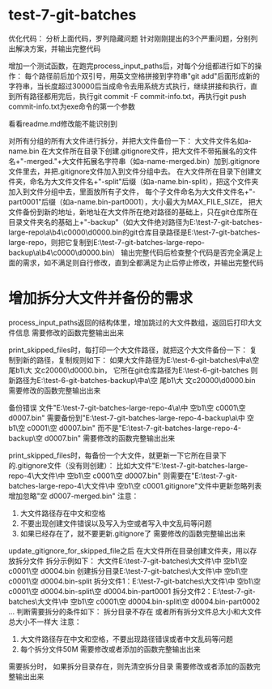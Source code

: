 # test-7-git-batches

优化代码：
分析上面代码，罗列隐藏问题
针对刚刚提出的3个严重问题，分别列出解决方案，并输出完整代码

增加一个测试函数，在跑完process_input_paths后，对每个分组都进行如下的操作：
每个路径前后加个双引号，用英文空格拼接到字符串"git add"后面形成新的字符串，当长度超过30000后当成命令去用系统方式执行，继续拼接和执行，直到所有路径都用完后，执行git commit -F commit-info.txt，再执行git push
commit-info.txt为exe命令的第一个参数

看看readme.md修改能不能识别到

对所有分组的所有大文件进行拆分，并把大文件备份一下：
大文件文件名如a-name.bin
在大文件所在目录下创建.gitignore文件，把大文件不带拓展名的文件名+"-merged."+大文件拓展名字符串（如a-name-merged.bin）加到.gitignore文件里去，并把.gitignore文件加入到文件分组中去。
在大文件所在目录下创建文件夹，命名为大文件文件名+"-split"后缀（如a-name.bin-split），把这个文件夹加入到文件分组中去，里面放所有子文件，
每个子文件命名为大文件文件名+"-part0001"后缀（如a-name.bin-part0001），大小最大为MAX_FILE_SIZE，
把大文件备份到新的地址，新地址在大文件所在绝对路径的基础上，只在git仓库所在目录文件夹名的基础上+"-backup"（如大文件绝对路径为E:\test-7-git-batches-large-repo\a\b4\c0000\d0000.bin的git仓库目录路径是E:\test-7-git-batches-large-repo，则把它复制到E:\test-7-git-batches-large-repo-backup\a\b4\c0000\d0000.bin）
输出完整代码后检查整个代码是否完全满足上面的需求，如不满足则自行修改，直到全都满足为止后停止修改，并输出完整代码

<!-- # 增加拆分大文件并备份的需求 -->
<!--  -->
<!-- process_input_paths时不跳过大文件，返回的结构体里增加一个数组用来放它们。 -->
<!--  -->
<!-- 如果存在大文件，则判断是否需要拆分成每个50M大小的文件，并备份原文件，把原文件名增加到当前目录的git忽略列表里。 -->
<!--  -->
<!-- 拆分规则如下： -->
<!--  -->
<!-- 在同目录下创建目录，命名为原文件名+"-split" -->
<!-- 把拆分的小文件放到该目录下 -->
<!--  -->
<!-- 需要拆分的条件如下： -->
<!-- 大文件所在目录存在原文件名+"-split"的文件夹 -->
<!-- 且文件夹下所有文件的总大小和大文件的大小不相同 -->
<!--  -->
<!-- 备份规则如下： -->
<!--  -->
<!-- 把大文件备份到新的地址，新地址在大文件所在绝对路径的基础上， -->
<!-- 只在git仓库所在目录文件夹名的基础上+"-backup"（如大文件绝对路径为E:\test-7-git-batches-large-repo\a\b4\c0000\d0000.bin的git仓库目录路径是E:\test-7-git-batches-large-repo，则把它复制到E:\test-7-git-batches-large-repo-backup\a\b4\c0000\d0000.bin） -->
<!--  -->
<!-- 忽略规则如下： -->
<!--  -->
<!-- 在大文件所在目录下创建.gitignore文件（不存在的情况下） -->
<!-- 把大文件不带拓展名的文件名+"-merged."+大文件拓展名字符串（如file.bin->file-merged.bin）加到.gitignore文件里去 -->
<!--  -->
<!-- 如果存在大文件，而且存在判断需要拆分的，则重新调用一下process_input_paths，再去往下跑 -->
<!-- 如果不存在大文件，或者大文件都不需要拆分，则直接往下跑 -->
<!--  -->
<!-- 输出修改后的完整代码 -->

# 增加拆分大文件并备份的需求

process_input_paths返回的结构体里，增加跳过的大文件数组，返回后打印大文件信息
需要修改的函数完整输出出来

print_skipped_files时，每打印一个大文件路径，就把这个大文件备份一下：
复制到新的路径，复制规则如下：
如果大文件路径为E:\test-6-git-batches\中a\空 尾b1\大 文c20000\d0000.bin，
它所在git仓库路径为E:\test-6-git-batches
则新路径为E:\test-6-git-batches-backup\中a\空 尾b1\大 文c20000\d0000.bin
需要修改的函数完整输出出来

备份错误
文件"E:\test-7-git-batches-large-repo-4\a\中 空b1\空 c0001\空 d0007.bin"
需要备份到"E:\test-7-git-batches-large-repo-4-backup\a\中 空b1\空 c0001\空 d0007.bin"
而不是"E:\test-7-git-batches-large-repo-4-backup\空 d0007.bin"
需要修改的函数完整输出出来

print_skipped_files时，每备份一个大文件，就更新一下它所在目录下的.gitignore文件（没有则创建）：
比如大文件"E:\test-7-git-batches-large-repo-4\大文件\中 空b1\空 c0001\空 d0007.bin"
则需要在"E:\test-7-git-batches-large-repo-4\大文件\中 空b1\空 c0001\.gitignore"文件中更新忽略列表
增加忽略"空 d0007-merged.bin"
注意：
1. 大文件路径存在中文和空格
2. 不要出现创建文件错误以及写入为空或者写入中文乱码等问题
3. 如果已经存在了，就不要更新.gitignore了
需要修改的函数完整输出出来

update_gitignore_for_skipped_file之后
在大文件所在目录创建文件夹，用以存放拆分文件
拆分示例如下：
大文件E:\test-7-git-batches\大文件\中 空b1\空 c0001\空 d0004.bin
创建拆分目录E:\test-7-git-batches\大文件\中 空b1\空 c0001\空 d0004.bin-split
拆分文件1：E:\test-7-git-batches\大文件\中 空b1\空 c0001\空 d0004.bin-split\空 d0004.bin-part0001
拆分文件2：E:\test-7-git-batches\大文件\中 空b1\空 c0001\空 d0004.bin-split\空 d0004.bin-part0002
...
判断需要拆分的条件如下：
拆分目录不存在
或者所有拆分文件总大小和大文件总大小不一样大
注意：
1. 大文件路径存在中文和空格，不要出现路径错误或者中文乱码等问题
2. 每个拆分文件50M
需要修改或者添加的函数完整输出出来

需要拆分时，
如果拆分目录存在，则先清空拆分目录
需要修改或者添加的函数完整输出出来
